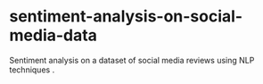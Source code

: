 # sentiment-analysis-on-social-media-data
Sentiment analysis on a dataset of social media reviews using NLP techniques .
